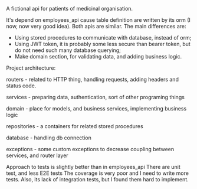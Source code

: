 A fictional api for patients of medicinal organisation.

It's depend on employees_api cause table definition are written by its orm (I now, now very good idea).
Both apis are similar. The main differences are: 
- Using stored procedures to communicate with database, instead of orm;
- Using JWT token, it is probably some less secure than bearer token, but do not need such many database querying;
- Make domain section, for validating data, and adding business logic.


Project architecture:

routers - related to HTTP thing, handling requests, adding headers and status code.

services - preparing data, authentication, sort of other programing things

domain - place for models, and business services, implementing business logic

repositories - a containers for related stored procedures

database - handling db connection

exceptions - some custom exceptions to decrease coupling between services, and router layer


Approach to tests is slightly better than in employees_api
There are unit test, and less E2E tests
The coverage is very poor and I need to write more tests.
Also, its lack of integration tests, but I found them hard to implement.
